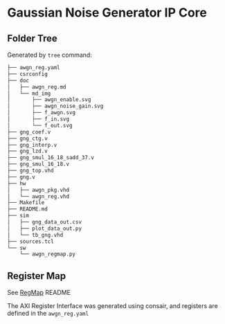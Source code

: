 # Gaussian Noise Generator IP Core

## Folder Tree

Generated by `tree` command:

```bash
├── awgn_reg.yaml
├── csrconfig
├── doc
│   ├── awgn_reg.md
│   └── md_img
│       ├── awgn_enable.svg
│       ├── awgn_noise_gain.svg
│       ├── f_awgn.svg
│       ├── f_in.svg
│       └── f_out.svg
├── gng_coef.v
├── gng_ctg.v
├── gng_interp.v
├── gng_lzd.v
├── gng_smul_16_18_sadd_37.v
├── gng_smul_16_18.v
├── gng_top.vhd
├── gng.v
├── hw
│   ├── awgn_pkg.vhd
│   └── awgn_reg.vhd
├── Makefile
├── README.md
├── sim
│   ├── gng_data_out.csv
│   ├── plot_data_out.py
│   └── tb_gng.vhd
├── sources.tcl
└── sw
    └── awgn_regmap.py
```



## Register Map

See [RegMap](./doc/awgn_reg.md) README

The AXI Register Interface was generated using consair, and registers are defined in the `awgn_reg.yaml`

